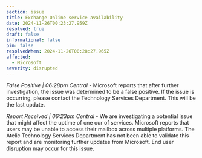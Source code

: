 ```yaml
---
section: issue
title: Exchange Online service availability
date: 2024-11-26T00:23:27.959Z
resolved: true
draft: false
informational: false
pin: false
resolvedWhen: 2024-11-26T00:28:27.965Z
affected:
  - Microsoft
severity: disrupted
---
```

*False Positive | 06:28pm Central* - Microsoft reports that after further investigation, the issue was determined to be a false positive. If the issue is occurring, please contact the Technology Services Department. This will be the last update.

*Report Received | 06:23pm Central* - We are investigating a potential issue that might affect the uptime of one our of services. Microsoft reports that users may be unable to access their mailbox across multiple platforms. The Atelic Technology Services Department has not been able to validate this report and are monitoring further updates from Microsoft. End user disruption may occur for this issue.
